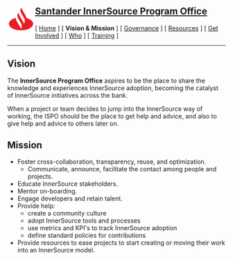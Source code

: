 <h2>
 <a href="/README.md">
   <img alt="Santander" src="/assets/img/santander.png" align="left" width="64" height="64" />
   Santander InnerSource Program Office
 </a>
</h2>

[ [Home](/README.md) ] [ **Vision & Mission** ] [ [Governance](/doc/governance.md) ] [ [Resources](/doc/resources.md) ] [ [Get Involved](/doc/get-involved.md) ] [ [Who](/doc/who.md) ] [ [Training](/doc/training.md) ]

---

## Vision
The **InnerSource Program Office** aspires to be the place to share the knowledge and experiences InnerSource adoption, becoming the catalyst of InnerSource initiatives across the bank.

When a project or team decides to jump into the InnerSource way of working, the ISPO should be the place to get help and advice, and also to give help and advice to others later on.

## Mission
* Foster cross-collaboration, transparency, reuse, and optimization.
  - Communicate, announce, facilitate the contact among people and projects.
* Educate InnerSource stakeholders.
* Mentor on-boarding.
* Engage developers and retain talent.
* Provide help:
  - create a community culture
  - adopt InnerSource tools and processes
  - use metrics and KPI's to track InnerSource adoption
  - define standard policies for contributions
* Provide resources to ease projects to start creating or moving their work into an InnerSource model.
